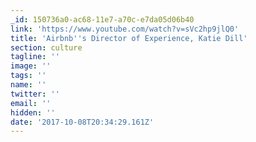 ```yaml
---
_id: 150736a0-ac68-11e7-a70c-e7da05d06b40
link: 'https://www.youtube.com/watch?v=sVc2hp9jlQ0'
title: 'Airbnb''s Director of Experience, Katie Dill'
section: culture
tagline: ''
image: ''
tags: ''
name: ''
twitter: ''
email: ''
hidden: ''
date: '2017-10-08T20:34:29.161Z'
---
```


